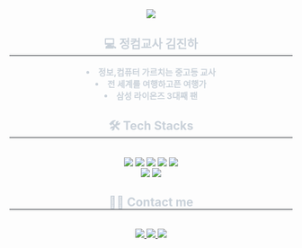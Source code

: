 <div align= "center">
    <img src="https://capsule-render.vercel.app/api?type=waving&color=0:74a7fe,100:3a88fe&height=240&text=the%20land%20of%20wild%20boar&animation=twinkling&fontColor=000000&fontSize=70" />
    </div>
    <div align= "center"> 
    <h2 style="border-bottom: 1px solid #21262d; color: #c9d1d9;"> 💻 정컴교사 김진하 </h2>  
    <div style="font-weight: 700; font-size: 15px; text-align: center; color: #c9d1d9;"> <li> 정보,컴퓨터 가르치는 중고등 교사</li><li> 전 세계를 여행하고픈 여행가</li><li> 삼성 라이온즈 3대째 팬</li> </div> 
    </div>
    <div align= "center">
    <h2 style="border-bottom: 1px solid #21262d; color: #c9d1d9;"> 🛠️ Tech Stacks </h2> <br> 
    <div style="margin: 0 auto; text-align: center;" align= "center"> <img src="https://img.shields.io/badge/C-A8B9CC?style=for-the-badge&logo=C&logoColor=white">
          <img src="https://img.shields.io/badge/Github-181717?style=for-the-badge&logo=Github&logoColor=white">
          <img src="https://img.shields.io/badge/C++-00599C?style=for-the-badge&logo=C%2B%2B&logoColor=white">
          <img src="https://img.shields.io/badge/Discord-5865F2?style=for-the-badge&logo=Discord&logoColor=white">
          <img src="https://img.shields.io/badge/Javascript-F7DF1E?style=for-the-badge&logo=Javascript&logoColor=white">
          <br/><img src="https://img.shields.io/badge/Linux-FCC624?style=for-the-badge&logo=Linux&logoColor=white">
          <img src="https://img.shields.io/badge/Python-3776AB?style=for-the-badge&logo=Python&logoColor=white">
          </div>
    </div>
    <div align= "center">
    <h2 style="border-bottom: 1px solid #21262d; color: #c9d1d9;"> 🧑‍💻 Contact me </h2> <br> 
    <div align= "center"> <a href=wild_boha> <img src="https://img.shields.io/badge/Instagram-E4405F?style=for-the-badge&logo=Instagram&logoColor=white&link=wild_boha"> </a>
         <a href=mailto:daidai000010> <img src="https://img.shields.io/badge/Gmail-EA4335?style=for-the-badge&logo=Gmail&logoColor=white&link=mailto:daidai000010"> </a>
         <a href=https://blog.naver.com/daidai01> <img src="https://img.shields.io/badge/Naver-03C75A?style=for-the-badge&logo=Naver&logoColor=white&link=https://blog.naver.com/daidai01"> </a>
          </div>  <br> 
    <div align= "center">  </div> 
    </div>
    <div align= "center"> 

